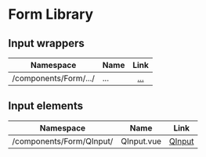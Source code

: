 # Form Library

## Input wrappers

| Namespace             | Name |    Link    |
| --------------------- | ---- | :--------: |
| /components/Form/.../ | ...  | [...](../) |

## Input elements

| Namespace                | Name       |         Link         |
| ------------------------ | ---------- | :------------------: |
| /components/Form/QInput/ | QInput.vue | [QInput](./input.md) |
